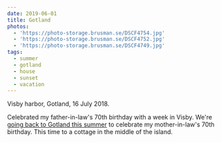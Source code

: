 ```yaml
---
date: 2019-06-01
title: Gotland
photos:
  - 'https://photo-storage.brusman.se/DSCF4754.jpg'
  - 'https://photo-storage.brusman.se/DSCF4752.jpg'
  - 'https://photo-storage.brusman.se/DSCF4749.jpg'
tags:
  - summer
  - gotland
  - house
  - sunset
  - vacation
---
```


Visby harbor, Gotland, 16 July 2018.

Celebrated my father-in-law's 70th birthday with a week in Visby. We're [going back to Gotland this summer](/gotland-2019) to celebrate my mother-in-law's 70th birthday. This time to a cottage in the middle of the island.
